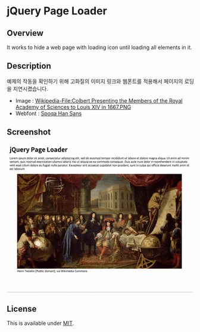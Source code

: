 # jQuery Page Loader

## Overview
  It works to hide a web page with loading icon until loading all elements in it.

## Description
예제의 작동을 확인하기 위해 고화질의 이미지 링크와 웹폰트를 적용해서 페이지의 로딩을 지연시켰습니다.

  - Image : [Wikipedia-File:Colbert Presenting the Members of the Royal Academy of Sciences to Louis XIV in 1667.PNG](https://commons.wikimedia.org/wiki/File:Colbert_Presenting_the_Members_of_the_Royal_Academy_of_Sciences_to_Louis_XIV_in_1667.PNG)
  - Webfont : [Spoqa Han Sans](http://spoqa.github.io/spoqa-han-sans/)


## Screenshot
![Screenshot](screenshot.gif)

## License
This is available under [MIT](LICENSE).
